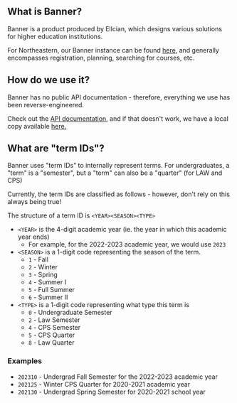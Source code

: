## What is Banner?

Banner is a product produced by Ellcian, which designs various solutions for higher education institutions.

For Northeastern, our Banner instance can be found [here](https://nubanner.neu.edu/StudentRegistrationSsb/ssb/registration), and generally encompasses registration, planning, searching for courses, etc.

## How do we use it?

Banner has no public API documentation - therefore, everything we use has been reverse-engineered.

Check out the [API documentation](https://jennydaman.gitlab.io/nubanned/dark.html), and if that doesn't work, we have a local copy available <a href="/banner/apiSpec.html">here.</a>

## What are "term IDs"?

Banner uses "term IDs" to internally represent terms. For undergraduates, a "term" is a "semester", but a "term" can also be a "quarter" (for LAW and CPS)

Currently, the term IDs are classified as follows - however, don't rely on this always being true!

The structure of a term ID is `<YEAR><SEASON><TYPE>`

- `<YEAR>` is the 4-digit academic year (ie. the year in which this academic year ends)
  - For example, for the 2022-2023 academic year, we would use `2023`
- `<SEASON>` is a 1-digit code representing the season of the term.
  - `1` - Fall
  - `2` - Winter
  - `3` - Spring
  - `4` - Summer I
  - `5` - Full Summer
  - `6` - Summer II
- `<TYPE>` is a 1-digit code representing what type this term is
  - `0` - Undergraduate Semester
  - `2` - Law Semester
  - `4` - CPS Semester
  - `5` - CPS Quarter
  - `8` - Law Quarter

### Examples

- `202310` - Undergrad Fall Semester for the 2022-2023 academic year
- `202125` - Winter CPS Quarter for 2020-2021 academic year
- `202130` - Undergrad Spring Semester for 2020-2021 school year
